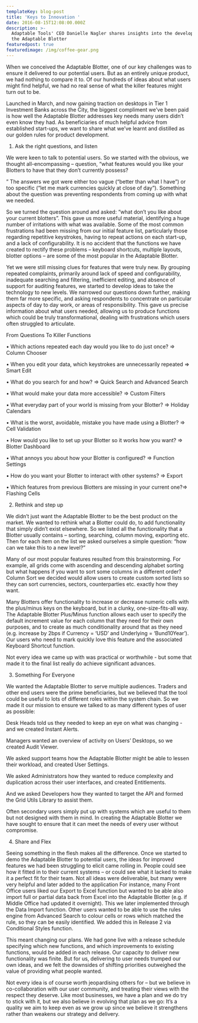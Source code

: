 ```yaml
---
templateKey: blog-post
title: 'Keys to Innovation '
date: 2016-08-15T12:08:00.000Z
description: >-
  Adaptable Tools' CEO Danielle Nagler shares insights into the development of
  the Adaptable Blotter
featuredpost: true
featuredimage: /img/coffee-gear.png
---
```

When we conceived the Adaptable Blotter, one of our key challenges was to ensure it delivered to our potential users. But as an entirely unique product, we had nothing to compare it to.  Of our hundreds of ideas about what users might find helpful, we had no real sense of what the killer features might turn out to be.

Launched in March, and now gaining traction on desktops in Tier 1 Investment Banks across the City, the biggest compliment we’ve been paid is how well the Adaptable Blotter addresses key needs many users didn’t even know they had. As beneficiaries of much helpful advice from established start-ups, we want to share what we’ve learnt and distilled as our golden rules for product development.

1. Ask the right questions, and listen

We were keen to talk to potential users. So we started with the obvious, we thought all-encompassing – question, “what features would you like your Blotters to have that they don’t currently possess?

”The answers we got were either too vague (“better than what I have”) or too specific (“let me mark currencies quickly at close of day”). Something about the question was preventing respondents from coming up with what we needed.

So we turned the question around and asked: “what don’t you like about your current blotters”. This gave us more useful material, identifying a huge number of irritations with what was available. Some of the most common frustrations had been missing from our initial feature list, particularly those regarding repetitive keystrokes, having to repeat actions on each start-up, and a lack of configurability. It is no accident that the functions we have created to rectify these problems – keyboard shortcuts, multiple layouts, blotter options – are some of the most popular in the Adaptable Blotter.

Yet we were still missing clues for features that were truly new.   By grouping repeated complaints, primarily around lack of speed and configurability, inadequate searching and filtering, inefficient editing, and absence of support for auditing features, we started to develop ideas to take the technology to new levels. We narrowed our questions down further, making them far more specific, and asking respondents to concentrate on particular aspects of day to day work, or areas of responsibility. This gave us precise information about what users needed, allowing us to produce functions which could be truly transformational, dealing with frustrations which users often struggled to articulate.

From Questions To Killer Functions

•	Which actions repeated each day would you like to do just once? => Column Chooser

•	When you edit your data, which keystrokes are unnecessarily repeated => Smart Edit

•	What do you search for and how? => Quick Search and Advanced Search

•	What would make your data more accessible? => Custom Filters

•	What everyday part of your world is missing from your Blotter? => Holiday Calendars

•	What is the worst, avoidable, mistake you have made using a Blotter? => Cell Validation

•	How would you like to set up your Blotter so it works how you want? => Blotter Dashboard

•	What annoys you about how your Blotter is configured? => Function Settings

•	How do you want your Blotter to interact with other systems? => Export

•	Which features from previous Blotters are missing in your current one?=> Flashing Cells 

2. Rethink and step up

We didn’t just want the Adaptable Blotter to be the best product on the market. We wanted to rethink what a Blotter could do, to add functionality that simply didn’t exist elsewhere.So we listed all the functionality that a Blotter usually contains – sorting, searching, column moving, exporting etc. Then for each item on the list we asked ourselves a simple question: “how can we take this to a new level?”

Many of our most popular features resulted from this brainstorming. For example, all grids come with ascending and descending alphabet sorting but what happens if you want to sort some columns in a different order? Column Sort we decided would allow users to create custom sorted lists so they can sort currencies, sectors, counterparties etc. exactly how they want.

Many Blotters offer functionality to increase or decrease numeric cells with the plus/minus keys on the keyboard, but in a clunky, one-size-fits-all way. The Adaptable Blotter Plus/Minus function allows each user to specify the default increment value for each column that they need for their own purposes, and to create as much conditionality around that as they need (e.g. increase by 2bps if Currency = ‘USD’ and Underlying = ‘Bund10Year’). Our users who need to mark quickly love this feature and the associated Keyboard Shortcut function.

Not every idea we came up with was practical or worthwhile - but some that made it to the final list really do achieve significant advances.

3. Something For Everyone

We wanted the Adaptable Blotter to serve multiple audiences. Traders and other end users were the prime beneficiaries, but we believed that the tool could be useful to lots of different roles within the system chain. So we made it our mission to ensure we talked to as many different types of user as possible:

Desk Heads told us they needed to keep an eye on what was changing - and we created Instant Alerts.

Managers wanted an overview of activity on Users’ Desktops, so we created Audit Viewer.

We asked support teams how the Adaptable Blotter might be able to lessen their workload, and created User Settings.

We asked Administrators how they wanted to reduce complexity and duplication across their user interfaces, and created Entitlements.

And we asked Developers how they wanted to target the API and formed the Grid Utils Library to assist them.

Often secondary users simply put up with systems which are useful to them but not designed with them in mind. In creating the Adaptable Blotter we have sought to ensure that it can meet the needs of every user without compromise.

4. Share and Flex

Seeing something in the flesh makes all the difference. Once we started to demo the Adaptable Blotter to potential users, the ideas for improved features we had been struggling to elicit came rolling in. People could see how it fitted in to their current systems – or could see what it lacked to make it a perfect fit for their team. Not all ideas were deliverable, but many were very helpful and later added to the application For instance, many Front Office users liked our Export to Excel function but wanted to be able also import full or partial data back from Excel into the Adaptable Blotter (e.g. if Middle Office had updated it overnight). This we later implemented through the Data Import function. Other users wanted to be able to use the rules engine from Advanced Search to colour cells or rows which matched the rule, so they can be easily identified. We added this in Release 2 via Conditional Styles function.

This meant changing our plans. We had gone live with a release schedule specifying which new functions, and which improvements to existing functions, would be added in each release. Our capacity to deliver new functionality was finite. But for us, delivering to user needs trumped our own ideas, and we felt the downsides of shifting priorities outweighed the value of providing what people wanted.

Not every idea is of course worth jeopardising others for – but we believe in co-collaboration with our user community, and treating their views with the respect they deserve. Like most businesses, we have a plan and we do try to stick with it, but we also believe in evolving that plan as we go: It’s a quality we aim to keep even as we grow up since we believe it strengthens rather than weakens our strategy and delivery.
